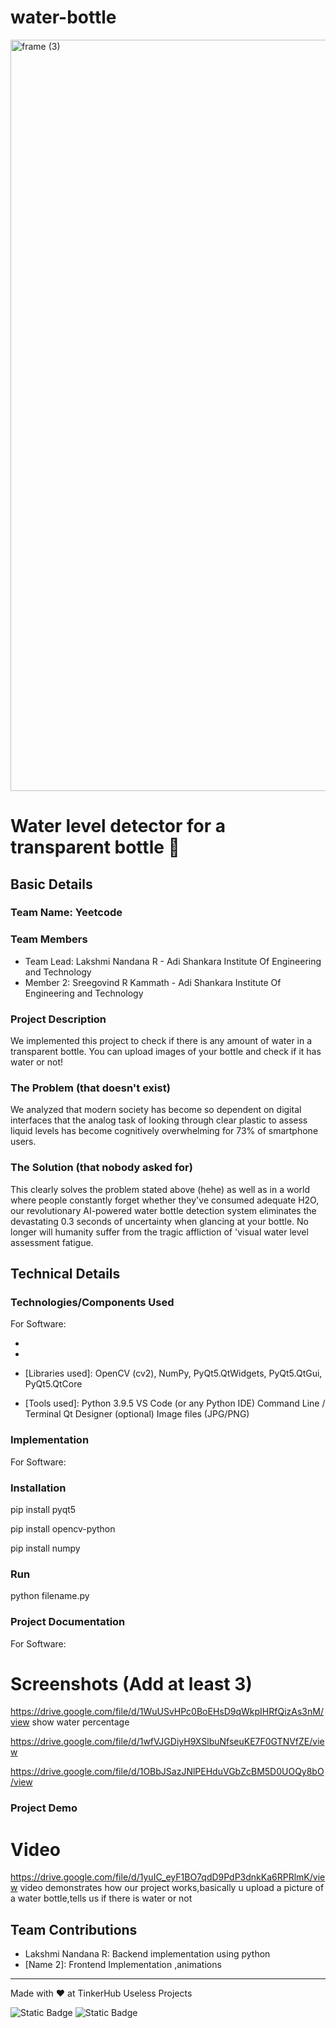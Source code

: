 # water-bottle
<img width="3188" height="1202" alt="frame (3)" src="https://github.com/user-attachments/assets/517ad8e9-ad22-457d-9538-a9e62d137cd7" />


# Water level detector for a transparent bottle 🎯


## Basic Details
### Team Name: Yeetcode


### Team Members
- Team Lead: Lakshmi Nandana R - Adi Shankara Institute Of Engineering and Technology
- Member 2: Sreegovind R Kammath - Adi Shankara Institute Of Engineering and Technology

### Project Description
We implemented this project to check if there is any amount of water in a transparent bottle. You can upload images of your bottle and check if it has water or not!

### The Problem (that doesn't exist)
We analyzed that modern society has become so dependent on digital interfaces that the analog task of looking through clear plastic to assess liquid levels has become cognitively overwhelming for 73% of smartphone users.

### The Solution (that nobody asked for)
This clearly solves the problem stated above (hehe) as well as in a world where people constantly forget whether they've consumed adequate H2O, our revolutionary AI-powered water bottle detection system eliminates the devastating 0.3 seconds of uncertainty when glancing at your bottle. No longer will humanity suffer from the tragic affliction of 'visual water level assessment fatigue.

## Technical Details
### Technologies/Components Used
For Software:
- [Languages used]: Python
- [Frameworks used]: PyQt5
- [Libraries used]: OpenCV (cv2),  NumPy,  PyQt5.QtWidgets,  PyQt5.QtGui,  PyQt5.QtCore
   
- [Tools used]: Python 3.9.5
    VS Code (or any Python IDE)
    Command Line / Terminal
    Qt Designer (optional)
    Image files (JPG/PNG)



### Implementation
For Software:
### Installation
pip install pyqt5

pip install opencv-python

pip install numpy

### Run
python filename.py

### Project Documentation
For Software:

# Screenshots (Add at least 3)
https://drive.google.com/file/d/1WuUSvHPc0BoEHsD9qWkpIHRfQizAs3nM/view
show water percentage

https://drive.google.com/file/d/1wfVJGDiyH9XSlbuNfseuKE7F0GTNVfZE/view


https://drive.google.com/file/d/1OBbJSazJNlPEHduVGbZcBM5D0UOQy8bO/view





### Project Demo
# Video
https://drive.google.com/file/d/1yuIC_eyF1BO7qdD9PdP3dnkKa6RPRlmK/view
video demonstrates how our project works,basically u upload a picture of  a water bottle,tells us if there is water or not

## Team Contributions
- Lakshmi Nandana R: Backend implementation using python
- [Name 2]: Frontend Implementation ,animations

---
Made with ❤️ at TinkerHub Useless Projects 

![Static Badge](https://img.shields.io/badge/TinkerHub-24?color=%23000000&link=https%3A%2F%2Fwww.tinkerhub.org%2F)
![Static Badge](https://img.shields.io/badge/UselessProjects--25-25?link=https%3A%2F%2Fwww.tinkerhub.org%2Fevents%2FQ2Q1TQKX6Q%2FUseless%2520Projects)



